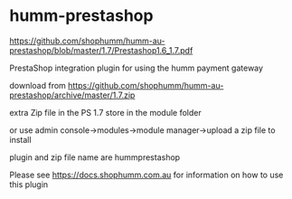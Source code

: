 # humm-prestashop


https://github.com/shophumm/humm-au-prestashop/blob/master/1.7/Prestashop1.6_1.7.pdf


PrestaShop integration plugin for using the humm payment gateway

download from https://github.com/shophumm/humm-au-prestashop/archive/master/1.7.zip


extra Zip file in the PS 1.7 store in the module folder 

or use admin console->modules->module manager->upload a zip file to install

plugin and zip file name are hummprestashop

Please see https://docs.shophumm.com.au for information on how to use this plugin

